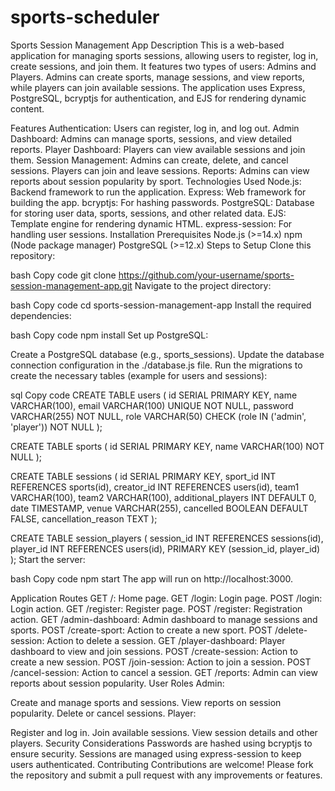 # sports-scheduler
Sports Session Management App
Description
This is a web-based application for managing sports sessions, allowing users to register, log in, create sessions, and join them. It features two types of users: Admins and Players. Admins can create sports, manage sessions, and view reports, while players can join available sessions. The application uses Express, PostgreSQL, bcryptjs for authentication, and EJS for rendering dynamic content.

Features
Authentication: Users can register, log in, and log out.
Admin Dashboard: Admins can manage sports, sessions, and view detailed reports.
Player Dashboard: Players can view available sessions and join them.
Session Management: Admins can create, delete, and cancel sessions. Players can join and leave sessions.
Reports: Admins can view reports about session popularity by sport.
Technologies Used
Node.js: Backend framework to run the application.
Express: Web framework for building the app.
bcryptjs: For hashing passwords.
PostgreSQL: Database for storing user data, sports, sessions, and other related data.
EJS: Template engine for rendering dynamic HTML.
express-session: For handling user sessions.
Installation
Prerequisites
Node.js (>=14.x)
npm (Node package manager)
PostgreSQL (>=12.x)
Steps to Setup
Clone this repository:

bash
Copy code
git clone https://github.com/your-username/sports-session-management-app.git
Navigate to the project directory:

bash
Copy code
cd sports-session-management-app
Install the required dependencies:

bash
Copy code
npm install
Set up PostgreSQL:

Create a PostgreSQL database (e.g., sports_sessions).
Update the database connection configuration in the ./database.js file.
Run the migrations to create the necessary tables (example for users and sessions):

sql
Copy code
CREATE TABLE users (
  id SERIAL PRIMARY KEY,
  name VARCHAR(100),
  email VARCHAR(100) UNIQUE NOT NULL,
  password VARCHAR(255) NOT NULL,
  role VARCHAR(50) CHECK (role IN ('admin', 'player')) NOT NULL
);

CREATE TABLE sports (
  id SERIAL PRIMARY KEY,
  name VARCHAR(100) NOT NULL
);

CREATE TABLE sessions (
  id SERIAL PRIMARY KEY,
  sport_id INT REFERENCES sports(id),
  creator_id INT REFERENCES users(id),
  team1 VARCHAR(100),
  team2 VARCHAR(100),
  additional_players INT DEFAULT 0,
  date TIMESTAMP,
  venue VARCHAR(255),
  cancelled BOOLEAN DEFAULT FALSE,
  cancellation_reason TEXT
);

CREATE TABLE session_players (
  session_id INT REFERENCES sessions(id),
  player_id INT REFERENCES users(id),
  PRIMARY KEY (session_id, player_id)
);
Start the server:

bash
Copy code
npm start
The app will run on http://localhost:3000.

Application Routes
GET /: Home page.
GET /login: Login page.
POST /login: Login action.
GET /register: Register page.
POST /register: Registration action.
GET /admin-dashboard: Admin dashboard to manage sessions and sports.
POST /create-sport: Action to create a new sport.
POST /delete-session: Action to delete a session.
GET /player-dashboard: Player dashboard to view and join sessions.
POST /create-session: Action to create a new session.
POST /join-session: Action to join a session.
POST /cancel-session: Action to cancel a session.
GET /reports: Admin can view reports about session popularity.
User Roles
Admin:

Create and manage sports and sessions.
View reports on session popularity.
Delete or cancel sessions.
Player:

Register and log in.
Join available sessions.
View session details and other players.
Security Considerations
Passwords are hashed using bcryptjs to ensure security.
Sessions are managed using express-session to keep users authenticated.
Contributing
Contributions are welcome! Please fork the repository and submit a pull request with any improvements or features.